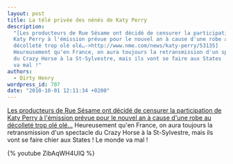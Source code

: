 ```yaml
---
layout: post
title: La télé privée des nénés de Katy Perry
description:
  "[Les producteurs de Rue Sésame ont décidé de censurer la participation de
  Katy Perry à l'émission prévue pour le nouvel an à cause d'une robe au
  décolleté trop olé olé…->http://www.nme.com/news/katy-perry/53135]
  Heureusement qu'en France, on aura toujours la retransmission d'un spectacle
  du Crazy Horse à la St-Sylvestre, mais ils vont se faire aux States ! Le monde
  va mal !"
authors:
  - Dirty Henry
wordpress_id: 707
date: "2010-10-01 12:11:34 +0200"
---
```


[Les producteurs de Rue Sésame ont décidé de censurer la participation de Katy Perry à l'émission prévue pour le nouvel an à cause d'une robe au décolleté trop olé olé…](http://www.nme.com/news/katy-perry/53135)
Heureusement qu'en France, on aura toujours la retransmission d'un spectacle du
Crazy Horse à la St-Sylvestre, mais ils vont se faire chier aux States ! Le
monde va mal !

{% youtube ZibAqWH4UIQ %}
